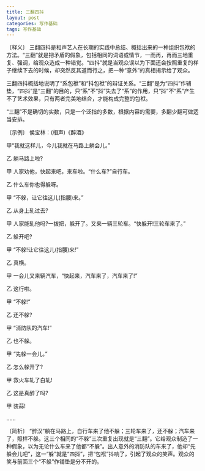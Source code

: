 ```yaml
---
title: 三翻四抖
layout: post
categories: 写作基础
tags: 写作基础
---
```


〔释义〕 三翻四抖是相声艺人在长期的实践中总结、概括出来的一种组织包袱的方法。“三翻”就是把矛盾的假象，包括相同的词语或情节，一而再，再而三地重复、强调，给观众造成一种错觉。“四抖”就是当观众误以为下面还会按照重复的样子继续下去的时候，却突然反其道而行之，把一种“意外”的真相揭示给了观众。

三翻四抖概括地说明了“系包袱”和“抖包袱”的辩证关系。“三翻”是为“四抖”作辅垫，“四抖”是“三翻”的目的，只“系”不“抖”失去了“系”的作用，只“抖”不“系”产生不了艺术效果，只有两者完美地结合，才能构成完整的包袱。

“三翻”不是确切的实数，只是一个泛指的多数，根据内容的需要，多翻少翻可做适当安排。

〔示例〕 侯宝林：(相声)《醉酒》

甲“我就这样儿，今儿我就在马路上躺会儿。”

乙 躺马路上啦?

甲 人家劝他，快起来吧，来车啦。“什么车?”自行车。

乙 什么车你也得躲呀。

甲 “不躲，让它往这儿(指腰)来。”

乙 从身上轧过去?

甲 人家能轧他吗?一拨把，躲开了。又来一辆三轮车。“快躲开!三轮车来了。”

乙 躲开吧?

甲 “不躲!让它往这儿(指腰)来!”

乙 真横。

甲 一会儿又来辆汽车，“快起来，汽车来了，汽车来了!”

乙 这行啦。

甲 “不躲!”

乙 还不躲?

甲 “消防队的汽车!”

乙 也不躲。

甲 “先躲一会儿。”

乙 怎么躲开了?

甲 救火车轧了白轧!

乙 这是真醉了吗?

甲 装蒜!

……

〔简析〕 “醉汉”躺在马路上，自行车来了他不躲；三轮车来了，还不躲；汽车来了，照样不躲。这三个相同的“不躲”三次重复出现就是“三翻”。它给观众制造了一种假象，以为无论什么车来了他都“不躲”。出人意外的消防队的车来了，他却“先躲会儿吧”，这一“躲”就是“四抖”，把“包袱”抖响了，引起了观众的笑声。观众的笑与前面三个“不躲”作铺垫是分不开的。 